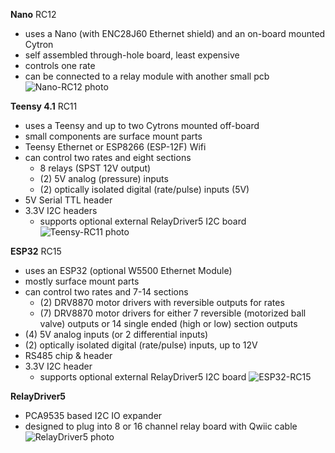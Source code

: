 **Nano**
RC12
- uses a Nano (with ENC28J60 Ethernet shield) and an on-board mounted Cytron
- self assembled through-hole board, least expensive
- controls one rate
- can be connected to a relay module with another small pcb
![Nano-RC12 photo](main/Nano/RC12-2/RC12-2.jpg)

**Teensy 4.1**
RC11
- uses a Teensy and up to two Cytrons mounted off-board
- small components are surface mount parts
- Teensy Ethernet or ESP8266 (ESP-12F) Wifi
- can control two rates and eight sections
	- 8 relays (SPST 12V output)
	- (2) 5V analog (pressure) inputs
	- (2) optically isolated digital (rate/pulse) inputs (5V)
- 5V Serial TTL header
- 3.3V I2C headers
	- supports optional external RelayDriver5 I2C board
![Teensy-RC11 photo](main/Teensy/RC11_PCB/PCB/RC11.jpg)

**ESP32**
RC15
- uses an ESP32 (optional W5500 Ethernet Module)
- mostly surface mount parts
- can control two rates and 7-14 sections
	- (2) DRV8870 motor drivers with reversible outputs for rates
	- (7) DRV8870 motor drivers for either 7 reversible (motorized ball valve) outputs or 14 single ended (high or low) section outputs
- (4) 5V analog inputs (or 2 differential inputs)
- (2) optically isolated digital (rate/pulse) inputs, up to 12V
- RS485 chip & header
- 3.3V I2C header
	- supports optional external RelayDriver5 I2C board
![ESP32-RC15](https://github.com/m-elias/Rate_Control/blob/main/ESP32/RC15/RC15.jpg)

**RelayDriver5**
- PCA9535 based I2C IO expander
- designed to plug into 8 or 16 channel relay board with Qwiic cable
![RelayDriver5 photo](https://github.com/m-elias/Rate_Control/blob/main/RelayDriver5/RelayDriver.jpg)
